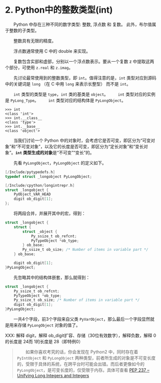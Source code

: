 ﻿# 2. Python中的整数类型(int)
&emsp;&emsp;Python 中存在三种不同的数字类型: 整数, 浮点数 和 复数。 此外，布尔值属于整数的子类型。 

&emsp;&emsp;整数具有无限的精度。 

&emsp;&emsp;浮点数通常使用 C 中的 double 来实现。

&emsp;&emsp;复数包含实部和虚部，分别以一个浮点数表示。要从一个复数 z 中提取这两个部分，可使用 `z.real` 和 `z.imag`。

&emsp;&emsp;先讨论最常使用到的整数类型，即 `int`。值得注意的是，`int` 类型对应到源码中的关键词是 `long` （在 C 中用 `long` 来表示长整型） 而不是 `int`。

&emsp;&emsp;`int` 类型的类型是 `type`，`int` 类的基类是 `object`。
&emsp;&emsp;`int` 类型对应的实例是 `PyLong_Type`。
&emsp;&emsp;`int` 类型对应的结构体是 `PyLongObject`。

```python3
>>> int
<class 'int'>
>>> int.__class__
<class 'type'>
>>> int.__base__
<class 'object'>
```

&emsp;&emsp;当我们讨论一个 Python 中的对象时，会考虑它是否可变，即区分为“可变对象”和“不可变对象”，以及它的长度是否可变，即区分为“定长对象”和“变长对象”。**`int` 类型生成的对象**是“不可变”“变长”的。

&emsp;&emsp;先看 `PyLongObject`，`PyLongObject` 的定义如下。
```c
[/Include/pytypedefs.h]
typedef struct _longobject PyLongObject;

[/Include/cpython/longintrepr.h]
struct _longobject {
    PyObject_VAR_HEAD
    digit ob_digit[1];
};
```

&emsp;&emsp;将两段合并，并展开其中的宏，得到：

```c
struct _longobject {
    struct {
    	struct _object {
		    Py_ssize_t ob_refcnt;
		    PyTypeObject *ob_type;
		} ob_base;
    	Py_ssize_t ob_size; /* Number of items in variable part */
	} ob_base;

    digit ob_digit[1];
}PyLongObject;
```

&emsp;&emsp;先忽略其中的结构体嵌套，那么就得到：

```c
struct _longobject {
    Py_ssize_t ob_refcnt;
    PyTypeObject *ob_type;
   	Py_ssize_t ob_size; /* Number of items in variable part */
    digit ob_digit[1];
}PyLongObject;
```

&emsp;&emsp;一共4个字段，前3个字段来自父类 `PyVarObject`，那么最后一个字段显然就是用来存储 `PyLongObject` 对象的值了。

XXX: 解释 digit，解释 ob_digit扩容、存储（30位有效数字），解释负数，解释 0 的长度是 24而 1的长度是 28（即特例0）

>&emsp;&emsp;如果你喜欢考究的话，你会发现在 Python2 中，同时存在着 `PyIntObject` 和 `PyLongObject` 两种类型，前者所生成的对象是不可变长度的，受限于具体的系统，在跨平台时可能会出错。而后者更像如今的 `PyLongObject`，是可变长度的，仅受限于内存。具体可查看 [PEP 237 – Unifying Long Integers and Integers](https://peps.python.org/pep-0237/)
